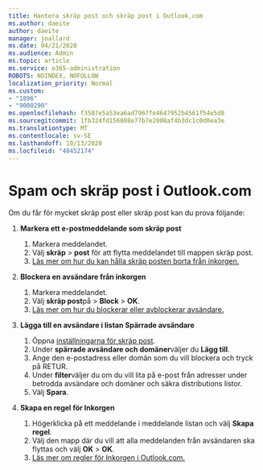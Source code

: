 ```yaml
---
title: Hantera skräp post och skräp post i Outlook.com
ms.author: daeite
author: daeite
manager: joallard
ms.date: 04/21/2020
ms.audience: Admin
ms.topic: article
ms.service: o365-administration
ROBOTS: NOINDEX, NOFOLLOW
localization_priority: Normal
ms.custom:
- "1896"
- "9000290"
ms.openlocfilehash: f3587e5a53ea6ad7967fe4647952b4561f54e5d8
ms.sourcegitcommit: 1fb324fd156008e77b7e2008af4b3dc1c0d0ea3e
ms.translationtype: MT
ms.contentlocale: sv-SE
ms.lasthandoff: 10/13/2020
ms.locfileid: "48452174"
---
```

# <a name="spam-and-junk-email-in-outlookcom"></a>Spam och skräp post i Outlook.com

Om du får för mycket skräp post eller skräp post kan du prova följande:

1. **Markera ett e-postmeddelande som skräp post**
    1. Markera meddelandet.
    1. Välj **skräp**  >  **post** för att flytta meddelandet till mappen skräp post.
    1. [Läs mer om hur du kan hålla skräp posten borta från inkorgen.](https://support.office.com/article/a3ece97b-82f8-4a5e-9ac3-e92fa6427ae4?wt.mc_id=Office_Outlook_com_Alchemy)

1. **Blockera en avsändare från inkorgen**
    1. Markera meddelandet.
    1. Välj **skräp post**på  >  **Block**  >  **OK**.
    1. [Läs mer om hur du blockerar eller avblockerar avsändare.](https://support.office.com/article/afba1c94-77bb-4f50-8b85-057cf52f4d5e?wt.mc_id=Office_Outlook_com_Alchemy)

1. **Lägga till en avsändare i listan Spärrade avsändare**
    1. Öppna [inställningarna för skräp post](https://outlook.live.com/mail/options/mail/junkEmail/blockedSendersAndDomainsV2).
    1. Under **spärrade avsändare och domäner**väljer du **Lägg till**.
    1. Ange den e-postadress eller domän som du vill blockera och tryck på RETUR.
    1. Under **filter**väljer du om du vill lita på e-post från adresser under betrodda avsändare och domäner och säkra distributions listor.
    1. Välj **Spara**.

1. **Skapa en regel för Inkorgen**
    1. Högerklicka på ett meddelande i meddelande listan och välj **Skapa regel**.
    1. Välj den mapp där du vill att alla meddelanden från avsändaren ska flyttas och välj **OK**  >  **OK**.
    1. [Läs mer om regler för Inkorgen i Outlook.com.](https://support.office.com/article/4b094371-a5d7-49bd-8b1b-4e4896a7cc5d?wt.mc_id=Office_Outlook_com_Alchemy)
